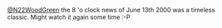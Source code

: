 <a href="http://twitter.com/N22WoodGreen">@N22WoodGreen</a> the 8 'o clock news of June 13th 2000 was a timeless classic. Might watch it again some time :-P